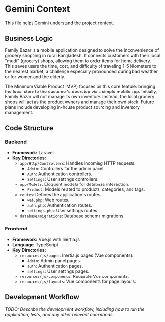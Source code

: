 # Gemini Context

This file helps Gemini understand the project context.

## Business Logic

Family Bazar is a mobile application designed to solve the inconvenience of grocery shopping in rural Bangladesh. It connects customers with their local "mudi" (grocery) shops, allowing them to order items for home delivery. This saves users the time, cost, and difficulty of traveling 1-5 kilometers to the nearest market, a challenge especially pronounced during bad weather or for women and the elderly.

The Minimum Viable Product (MVP) focuses on this core feature: bringing the local store to the customer's doorstep via a simple mobile app. Initially, Family Bazar will not manage its own inventory. Instead, the local grocery shops will act as the product owners and manage their own stock. Future plans include developing in-house product sourcing and inventory management.

## Code Structure

### Backend

- **Framework:** Laravel
- **Key Directories:**
    - `app/Http/Controllers`: Handles incoming HTTP requests.
        - `Admin`: Controllers for the admin panel.
        - `Auth`: Authentication controllers.
        - `Settings`: User settings controllers.
    - `app/Models`: Eloquent models for database interaction.
        - `Product`: Models related to products, categories, and tags.
    - `routes`: Defines the application's routes.
        - `web.php`: Web routes.
        - `auth.php`: Authentication routes.
        - `settings.php`: User settings routes.
    - `database/migrations`: Database schema migrations.

### Frontend

- **Framework:** Vue.js with Inertia.js
- **Language:** TypeScript
- **Key Directories:**
    - `resources/js/pages`: Inertia.js pages (Vue components).
        - `Admin`: Admin panel pages.
        - `auth`: Authentication pages.
        - `settings`: User settings pages.
    - `resources/js/components`: Reusable Vue components.
    - `resources/js/layouts`: Vue components for page layouts.

## Development Workflow

*TODO: Describe the development workflow, including how to run the application, tests, and any other relevant commands.*
